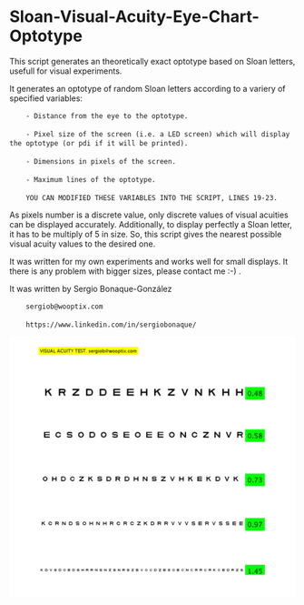 # Sloan-Visual-Acuity-Eye-Chart-Optotype
This script generates an theoretically exact optotype based on Sloan letters, usefull for visual experiments.

It generates an optotype of random Sloan letters according to a variery of specified variables:

        - Distance from the eye to the optotype.
        
        - Pixel size of the screen (i.e. a LED screen) which will display the optotype (or pdi if it will be printed).
        
        - Dimensions in pixels of the screen.
        
        - Maximum lines of the optotype.
        
        YOU CAN MODIFIED THESE VARIABLES INTO THE SCRIPT, LINES 19-23.
        
        
As pixels number is a discrete value, only discrete values of visual acuities can be displayed accurately. Additionally, to display perfectly a Sloan letter, it has to be multiply of 5 in size. So, this script gives the nearest possible visual acuity values to the desired one.

It was written for my own experiments and works well for small displays. It there is any problem with bigger sizes, please contact me :-) .

It was written by Sergio Bonaque-González

        sergiob@wooptix.com
        
        https://www.linkedin.com/in/sergiobonaque/






![My image1](/imgs/figure1.jpg)   
